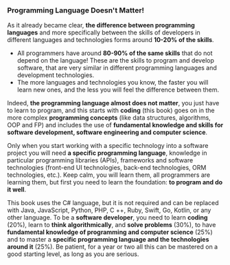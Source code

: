 ### Programming Language Doesn't Matter!

As it already became clear, **the difference between programming languages** and more specifically between the skills of developers in different languages and technologies forms around **10-20% of the skills**.

* All programmers have around **80-90% of the same skills** that do not depend on the language! These are the skills to program and develop software, that are very similar in different programming languages and development technologies.
* The more languages and technologies you know, the faster you will learn new ones, and the less you will feel the difference between them.

Indeed, **the programming language almost does not matter**, you just have to learn to program, and this starts with **coding** (this book) goes on in the more complex **programming concepts** (like data structures, algorithms, OOP and FP) and includes the use of **fundamental knowledge and skills for software development, software engineering and computer science**.

Only when you start working with a specific technology into a software project you will need **a specific programming language**, knowledge in particular programming libraries (APIs), frameworks and software technologies (front-end UI technologies, back-end technologies, ORM technologies, etc.). Keep calm, you will learn them, all programmers are learning them, but first you need to learn the foundation: **to program and do it well**.

This book uses the C# language, but it is not required and can be replaced with Java, JavaScript, Python, PHP, C ++, Ruby, Swift, Go, Kotlin, or any other language. To be a **software developer**, you need to learn **coding** (20%), learn to **think algorithmically**, and **solve problems** (30%), to have **fundamental knowledge of programming and computer science** (25%) and to master a **specific programming language and the technologies around it** (25%). Be patient, for a year or two all this can be mastered on a good starting level, as long as you are serious.
